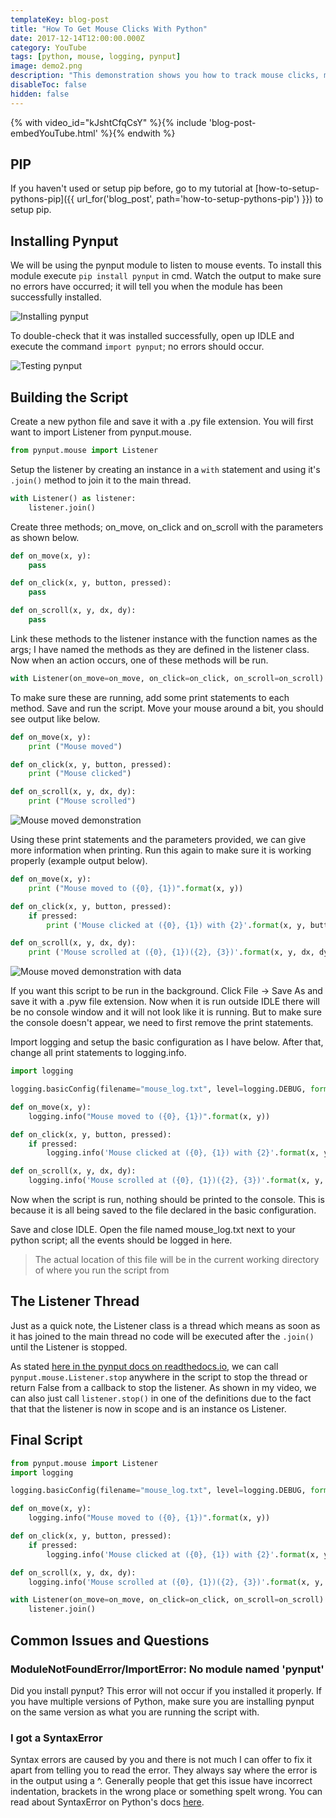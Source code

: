```yaml
---
templateKey: blog-post
title: "How To Get Mouse Clicks With Python"
date: 2017-12-14T12:00:00.000Z
category: YouTube
tags: [python, mouse, logging, pynput]
image: demo2.png
description: "This demonstration shows you how to track mouse clicks, movements and even scrolls using the pynput module. These can then be logged to a file as no console is displayed. This is very similar to a mouse logger."
disableToc: false
hidden: false
---
```


{% with video_id="kJshtCfqCsY" %}{% include 'blog-post-embedYouTube.html' %}{% endwith %}

## PIP
If you haven't used or setup pip before, go to my tutorial at [how-to-setup-pythons-pip]({{ url_for('blog_post', path='how-to-setup-pythons-pip') }}) to setup pip.

## Installing Pynput
We will be using the pynput module to listen to mouse events. To install this module execute ```pip install pynput``` in cmd. Watch the output to make sure no errors have occurred; it will tell you when the module has been successfully installed.

![Installing pynput](pynput1.png)

To double-check that it was installed successfully, open up IDLE and execute the command ```import pynput```; no errors should occur.

![Testing pynput](pynput2.png)

## Building the Script
Create a new python file and save it with a .py file extension. You will first want to import Listener from pynput.mouse.

```python
from pynput.mouse import Listener
```

Setup the listener by creating an instance in a `with` statement and using it's `.join()` method to join it to the main thread.

```python
with Listener() as listener:
    listener.join()
```

Create three methods; on_move, on_click and on_scroll with the parameters as shown below.

```python
def on_move(x, y):
    pass

def on_click(x, y, button, pressed):
    pass

def on_scroll(x, y, dx, dy):
    pass
```

Link these methods to the listener instance with the function names as the args; I have named the methods as they are defined in the listener class. Now when an action occurs, one of these methods will be run.

```python
with Listener(on_move=on_move, on_click=on_click, on_scroll=on_scroll) as listener:
```

To make sure these are running, add some print statements to each method. Save and run the script. Move your mouse around a bit, you should see output like below.

```python
def on_move(x, y):
    print ("Mouse moved")

def on_click(x, y, button, pressed):
    print ("Mouse clicked")

def on_scroll(x, y, dx, dy):
    print ("Mouse scrolled")
```

![Mouse moved demonstration](demo1.png)

Using these print statements and the parameters provided, we can give more information when printing. Run this again to make sure it is working properly (example output below).

```python
def on_move(x, y):
    print ("Mouse moved to ({0}, {1})".format(x, y))

def on_click(x, y, button, pressed):
    if pressed:
        print ('Mouse clicked at ({0}, {1}) with {2}'.format(x, y, button))

def on_scroll(x, y, dx, dy):
    print ('Mouse scrolled at ({0}, {1})({2}, {3})'.format(x, y, dx, dy))
```

![Mouse moved demonstration with data](demo2.png)

If you want this script to be run in the background. Click File -> Save As and save it with a .pyw file extension. Now when it is run outside IDLE there will be no console window and it will not look like it is running. But to make sure the console doesn't appear, we need to first remove the print statements.

Import logging and setup the basic configuration as I have below. After that, change all print statements to logging.info.

```python
import logging
```

```python
logging.basicConfig(filename="mouse_log.txt", level=logging.DEBUG, format='%(asctime)s: %(message)s')
```

```python
def on_move(x, y):
    logging.info("Mouse moved to ({0}, {1})".format(x, y))

def on_click(x, y, button, pressed):
    if pressed:
        logging.info('Mouse clicked at ({0}, {1}) with {2}'.format(x, y, button))

def on_scroll(x, y, dx, dy):
    logging.info('Mouse scrolled at ({0}, {1})({2}, {3})'.format(x, y, dx, dy))
```

Now when the script is run, nothing should be printed to the console. This is because it is all being saved to the file declared in the basic configuration.

Save and close IDLE. Open the file named mouse_log.txt next to your python script; all the events should be logged in here.

> The actual location of this file will be in the current working directory of where you run the script from

## The Listener Thread
Just as a quick note, the Listener class is a thread which means as soon as it has joined to the main thread no code will be executed after the `.join()` until the Listener is stopped.

As stated [here in the pynput docs on readthedocs.io](https://pynput.readthedocs.io/en/latest/mouse.html#monitoring-the-mouse), we can call `pynput.mouse.Listener.stop` anywhere in the script to stop the thread or return False from a callback to stop the listener. As shown in my video, we can also just call `listener.stop()` in one of the definitions due to the fact that that the listener is now in scope and is an instance os Listener.

## Final Script
```python
from pynput.mouse import Listener
import logging

logging.basicConfig(filename="mouse_log.txt", level=logging.DEBUG, format='%(asctime)s: %(message)s')

def on_move(x, y):
    logging.info("Mouse moved to ({0}, {1})".format(x, y))

def on_click(x, y, button, pressed):
    if pressed:
        logging.info('Mouse clicked at ({0}, {1}) with {2}'.format(x, y, button))

def on_scroll(x, y, dx, dy):
    logging.info('Mouse scrolled at ({0}, {1})({2}, {3})'.format(x, y, dx, dy))

with Listener(on_move=on_move, on_click=on_click, on_scroll=on_scroll) as listener:
    listener.join()
```

## Common Issues and Questions

### ModuleNotFoundError/ImportError: No module named 'pynput'
Did you install pynput? This error will not occur if you installed it properly. If you have multiple versions of Python, make sure you are installing pynput on the same version as what you are running the script with.

### I got a SyntaxError
Syntax errors are caused by you and there is not much I can offer to fix it apart from telling you to read the error. They always say where the error is in the output using a ^. Generally people that get this issue have incorrect indentation, brackets in the wrong place or something spelt wrong. You can read about SyntaxError on Python's docs [here](https://docs.python.org/2/tutorial/errors.html#syntax-errors).

